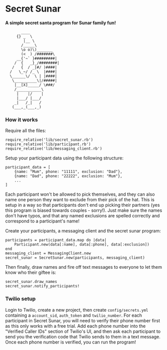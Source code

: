 # Secret Sunar
**A simple secret santa program for Sunar family fun!**

```
       ____
     {} _  \
        |__ \
       /_____\
       \o o)\)_______
       (<  ) /#######\
     __{'~` }#########|
    /  {   _}_/########|
   /   {  / _|#/ )####|
  /   \_~/ /_ \  |####|
  \______\/  \ | |####|
   \__________\|/#####|
    |__[X]_____/ \###/ 
    /___________\
     |    |/    |
     |___/ |___/
    _|   /_|   /
   (___,_(___,_)
```

### How it works

Require all the files:
```
require_relative('lib/secret_sunar.rb')
require_relative('lib/participant.rb')
require_relative('lib/messaging_client.rb')
```

Setup your participant data using the following structure:
```
participant_data = [
	{name: "Mum", phone: "11111", exclusion: "Dad"},
	{name: "Dad", phone: "22222", exclusion: "Mum"},
	...
]
```
Each participant won't be allowed to pick themselves, and they can also name one person they want to exclude from their pick of the hat. This is setup in a way so that participants don't end up picking their partners (yes this program is biased towards couples - sorry!). Just make sure the names don't have typos, and that any named exclusions are spelled correctly and correspond to a participant's name!

Create your participants, a messaging client and the secret sunar program:
```
participants = participant_data.map do |data|
	Participant.new(data[:name], data[:phone], data[:exclusion])
end
messaging_client = MessagingClient.new
secret_sunar = SecretSunar.new(participants, messaging_client)
```

Then finally, draw names and fire off text messages to everyone to let them know who their giftee is:
```
secret_sunar.draw_names
secret_sunar.notify_participants!
```

### Twilio setup

Login to Twilio, create a new project, then create `config/secrets.yml` containing a `account_sid`, `auth_token` and `twilio_number`. For each participant in Secret Sunar, you will need to verify their phone number first as this only works with a free trial. Add each phone number into the "Verified Caller IDs" section of Twilio's UI, and then ask each participant to send you the verification code that Twilio sends to them in a text message. Once each phone number is verified, you can run the program!


